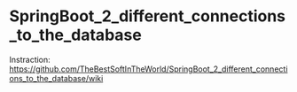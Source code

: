 # SpringBoot_2_different_connections_to_the_database

Instraction: https://github.com/TheBestSoftInTheWorld/SpringBoot_2_different_connections_to_the_database/wiki

